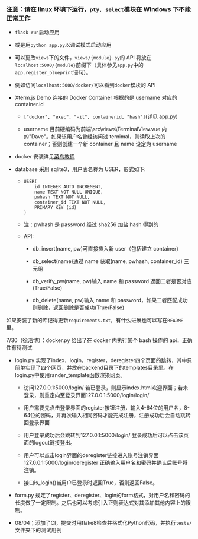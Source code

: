 ### **注意**：请在 linux 环境下运行，`pty, select`模块在 Windows 下不能正常工作

- `flask run`启动应用

- 或是用`python app.py`以调试模式启动应用

- 可以更改`views`下的文件，`views/{module}.py`的 API 将放在`localhost:5000/{module}`前缀下（具体参见`app.py`中的`app.register_blueprint`语句）。

- 例如访问`localhost:5000/docker/`可以看到`docker`模块的 API

- Xterm.js Demo 连接的 Docker Container 根据的是 username 对应的 container.id

  - `["docker", "exec", "-it", containerid, "bash"]`(详见 app.py)

  - username 目前硬编码为前端\src\views\TerminalView.vue 内的"Dave"。如果该用户名曾经访问过 ternimal，则读取上次的 container；否则创建一个新 container 且 name 设定为 username

- docker 安装详见[菜鸟教程](https://www.runoob.com/docker/ubuntu-docker-install.html)

- database 采用 sqlite3，用户表名称为 USER，形式如下:

  - ```sqlite
    USER(
        id INTEGER AUTO_INCREMENT,
        name TEXT NOT NULL UNIQUE,
        pwhash TEXT NOT NULL,
        container_id TEXT NOT NULL,
        PRIMARY KEY (id)
    )
    ```

  - 注：pwhash 是 password 经过 sha256 加盐 hash 得到的

  - API:

    - db_insert(name, pw)可直接插入新 user（包括建立 container）

    - db_select(name)通过 name 获取(name, pwhash, container_id) 三元组

    - db_verify_pw(name, pw)输入 name 和 password 返回二者是否对应(True/False)

    - db_delete(name, pw)输入 name 和 password，如果二者匹配成功则删除，返回删除是否成功(True/False)

如果安装了新的库记得更新`requirements.txt`，有什么进展也可以写在`README`里。

7/30（徐浩博）：docker.py 给出了在 docker 内执行某个 bash 操作的 api，正确性有待测试

- login.py 实现了index，login，register，deregister四个页面的跳转，其中只简单实现了四个网页，并放在backend目录下的templates目录里。在login.py中使用rander_template函数渲染网页。

  - 访问127.0.0.1:5000/login/ 若已登录，则显示index.html欢迎界面；若未登录，则重定向至登录界面127.0.0.1:5000/login/login/

  - 用户需要先点击登录界面的register按钮注册，输入4-64位的用户名，8-64位的密码，并再次输入相同密码才能完成注册，注册成功后会自动跳转回登录界面

  - 用户登录成功后会跳转到127.0.0.1:5000/login/ 登录成功后可以点击该页面的logout链接登出。

  - 用户可以点击login界面的deregister链接进入账号注销界面127.0.0.1:5000/login/deregister 正确输入用户名和密码并确认后账号将注销。

  - 接口is_login()当用户已登录时返回True，否则返回False。

- form.py 规定了register、deregister、login的form格式，对用户名和密码的长度做了一定限制。之后也可以考虑引入正则表达式对其添加其他内容上的限制。

- 08/04；添加了CI，提交时用flake8检查并格式化Python代码，并执行`tests/`文件夹下的测试用例